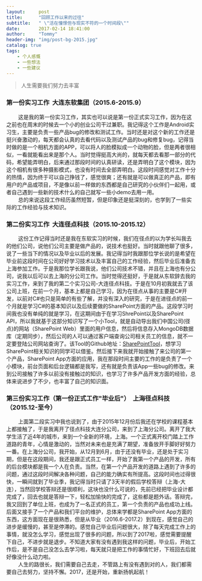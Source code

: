 ```yaml
---
layout:     post
title:      "回顾工作以来的过往"
subtitle:   " \"活在憧憬但与现实不符的一个时间段\""
date:       2017-02-14 18:41:00
author:     "Tommy"
header-img: "img/post-bg-2015.jpg"
catalog: true
tags:
    - 个人感慨
    - 一些想法
    - 一些建议
---
```


> 人生需要我们努力去丰富

### 第一份实习工作  大连东软集团（2015.6-2015.9）

&nbsp;&nbsp;&nbsp;&nbsp;&nbsp;&nbsp;&nbsp;&nbsp;这是我的第一份实习工作，其实也可以说是第一份正式实习工作，因为在这之前也在周末的时候去一个小的创业公司干过兼职。我记得这个工作是Android实习生，主要是负责一些产品bug的修改和测试工作。当时还是对这个新的工作还是挺兴奋激动的，每天都会认真的去看代码以及测试产品的bug和修复bug，记得当时做的是一个相机方面的APP，可以将人的脸模拟成一个动物的脸，但是两者很相似，一看就能看出来是那个人。当时觉得挺高大尚的，就每天都去看那一部分的代码，希望能弄明白，后来通过那段时间的认真研读，还是弄明白了这个模块，因为这个相机有很多种摄影模式，也没有时间去全部弄明白。这段时间感觉对工作十分的热情，因为终于可以自己挣钱了，感觉很爽；还有就是可以做真正的产品，即有用户的产品或项目，不是像以前一样做的东西都是自己研究的小伙伴们一起用，或者自己遇到一些新的技术什么的自己就写一些小demo去用一用。<br/>
&nbsp;&nbsp;&nbsp;&nbsp;&nbsp;&nbsp;&nbsp;&nbsp;总的来说这段工作经历虽然短暂，但是印象还是挺深刻的，也学到了一些实际的工作经验与技术知识。

### 第二份实习工作  大连径点科技（2015.10-2015.12）
&nbsp;&nbsp;&nbsp;&nbsp;&nbsp;&nbsp;&nbsp;&nbsp;这份工作记得当时还是我在东软实习的时候，我们在径点的以为学长叫我去的他们公司，说他们公司主要是做产品的，说技术也挺好。当时就跟他聊了很多，说了一些当下的情况以及毕业以后的发展。我记得当时我跟那位学长说的是希望在毕业前这段时间在公司好好学习技术以及丰富自己的工作经验，然后毕业后准备去上海参加工作。于是我那位学长跟我说，他们公司技术不错，并且在上海也有分公司，说我以后可以去上海的分公司工作。当时觉得还挺好，于是就从东软辞去我的实习工作，来到了我的第二个实习公司-大连径点科技。于是在10月初我就去了该公司上班，在前一个月，基本上都是自己学习，因为在径点从事的主要是C#开发，以前对C#也只是简单的有些了解，并没有深入的研究，于是在进径点的前一个月就是学习C#的基本知识以及后续要做的SharePoint方面的产品。这段学习时间我也没有单纯的就是学习，在这期间由于在学习ShrePoint以及SharePoint API，所以我就基于这部分知识写了一个小Tool，就是自动导出我们中国公司(径点)的网站（SharePoint Web）里面的用户信息，然后将信息存入MongoDB数据库（定期同步），然后公司的人可以通过客户端查询公司相关员工的信息，就不一定要登陆公司网站查询了。该Tool的Github地址：[SharePointTool](https://github.com/joyang1/SharePointTools)，想学习SharePoint相关知识的同学可以借鉴。然后接下来我就开始接触了来公司的第一个产品，SharePoint App方面的应用，我在那段时间主要的工作的是负责了一个小模块，前台页面和后台逻辑都是我写，还有就是负责该App一些bug的修改。来到公司接触了许多以前没有接触过的知识，也学习了许多产品开发方面的经验，总体来说进步了不少，也丰富了自己的知识面。

### 第三份实习工作（第一份正式工作"毕业后"）  上海径点科技（2015.12-至今）
&nbsp;&nbsp;&nbsp;&nbsp;&nbsp;&nbsp;&nbsp;&nbsp;上面第二段实习中我也说到了，由于2015年12月份后我还在学校的课程基本上都接触了，于是我离开了径点科技大连分公司，来到了上海分公司。离开了我大学生活了近4年的城市，来到一个全新的环境，上海。一个正式离开校门踏上工作道路的青年，心情是激动的，当然对未来也是充满了期望，准备放开手脚好好努力一番。在上海分公司，我开始，从12月到6月，由于还没有毕业，还是处于实习期，但是在这段期间，我还是跟正式员工一样，开始了我第一个产品的开发，所有的后台模块都是我一个人在负责。当然，在第一个产品开发的道路上遇到了许多的问题，通过这段时间解决各种问题，自己的能力确实有所提高。这段时间也过得很快，一瞬间就到了毕业季，我记得当时只请了3天半的假后学校答辩（上海-大连），当然回学校答辩还是很顺利，这块也没什么可说的，先前已经把毕业设计都完成了，回去也就是答辩一下，轻松加愉快的完成了，这些都是题外话。答辩完，我又回到了单位上班，也成为了一名正式的员工，第一个负责的产品也成功上线。后面又接手了一个产品和我们平台的维护，总体来学都是SharePoint App方面的东西，这方面现在是很熟悉，但是从毕业（2016.6-2017.2）到现在，感觉自己的进步是缓慢的，甚至是停滞的。感觉自己毕业后问题很大，除了每天完成工作上的事情，就没怎么学习，感觉出现了很多的问题，所以到了2017啦，感觉需要提醒下自己，不进步就是退步。不知道大家有没有遇到我这样的问题，毕业后，开始工作后，是不是自己没怎么去学习啦，每天就只是把工作的事情忙好，下班回去后就好像没什么动力啦。<br/>
&nbsp;&nbsp;&nbsp;&nbsp;&nbsp;&nbsp;&nbsp;&nbsp;人生的路很长，我们需要自己去走，不管路上有没有遇到对的人，我们都需要自己去努力，坚持不懈。2017，还是开始，重新扬帆起航！

